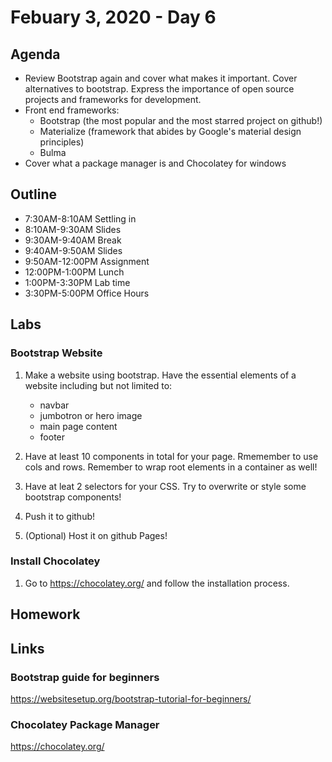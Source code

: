# Febuary 3, 2020 - Day 6

## Agenda

- Review Bootstrap again and cover what makes it important. Cover alternatives to bootstrap. Express the importance of open source projects and frameworks for development.
- Front end frameworks:
    - Bootstrap (the most popular and the most starred project on github!)
    - Materialize (framework that abides by Google's material design principles)
    - Bulma
- Cover what a package manager is and Chocolatey for windows

## Outline

- 7:30AM-8:10AM  Settling in
- 8:10AM-9:30AM Slides 
- 9:30AM-9:40AM Break
- 9:40AM-9:50AM Slides
- 9:50AM-12:00PM Assignment
- 12:00PM-1:00PM Lunch 
- 1:00PM-3:30PM Lab time
- 3:30PM-5:00PM Office Hours 

## Labs 

### Bootstrap Website

1. Make a website using bootstrap. Have the essential elements of a website including but not limited to:

    - navbar
    - jumbotron or hero image
    - main page content
    - footer

2. Have at least 10 components in total for your page. Rmemember to use cols and rows. Remember to wrap root elements in a container as well!
3. Have at leat 2 selectors for your CSS. Try to overwrite or style some bootstrap components! 
4. Push it to github!
5. (Optional) Host it on github Pages!

### Install Chocolatey 

1. Go to https://chocolatey.org/ and follow the installation process. 


## Homework


## Links

### Bootstrap guide for beginners

https://websitesetup.org/bootstrap-tutorial-for-beginners/

### Chocolatey Package Manager

https://chocolatey.org/ 


